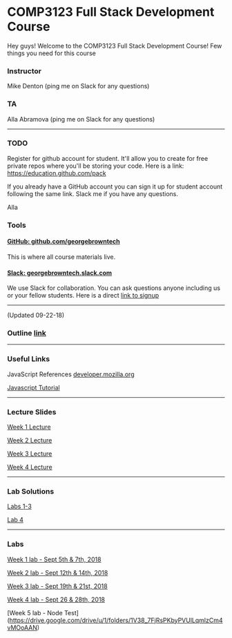 # COMP3123 Full Stack Development Course

Hey guys! Welcome to the COMP3123 Full Stack Development Course! Few things you need for this course

### Instructor
Mike Denton (ping me on Slack for any questions)

### TA
Alla Abramova (ping me on Slack for any questions)

---

### TODO

Register for github account for student. It'll allow you to create for free private repos where you'll be storing your code. Here is a link: https://education.github.com/pack

If you already have a GitHub account you can sign it up for student account following the same link. Slack me if you have any questions.

Alla

### Tools

#### [GitHub: github.com/georgebrowntech](https://github.com/georgebrowntech) 

This is where all course materials live. 

#### [Slack: georgebrowntech.slack.com](https://georgebrowntech.slack.com/) 

We use Slack for collaboration. You can ask questions anyone including us or your fellow students.
Here is a direct [link to signup](https://join.slack.com/t/georgebrowntech/signup)

---
(Updated 09-22-18)
### Outline [link](https://docs.google.com/document/d/1yzMQ7pUXpwpdRlsLL3ur1H8aZ3xFUg1XhEGwucsgJzE/edit?usp=sharing)

---

### Useful Links
JavaScript References [developer.mozilla.org](https://developer.mozilla.org/en-US/docs/Web/JavaScript)

[Javascript Tutorial](https://www.w3schools.com/js/default.asp)


---

### Lecture Slides
[Week 1 Lecture](https://drive.google.com/file/d/1d_l78O5v9tcv2vLYULRl13zSQPSPGyN9/view?usp=sharing)

[Week 2 Lecture](https://drive.google.com/file/d/1o5hmYKzPzbIgj_nPrCDEbhAeOEs5Qobu/view?usp=sharing)

[Week 3 Lecture](https://drive.google.com/file/d/1fxHucjUyE_crwmP7toTdSIlaXWjzzNrJ/view?usp=sharing)

[Week 4 Lecture](https://drive.google.com/file/d/1Y1Tl3yZku4cqP3beFVJXWQMlVtvjvS3l/view?usp=sharing)



---
### Lab Solutions
[Labs 1-3](https://drive.google.com/open?id=1FRo-8_CaHxKNxiCTl1QTEDHczbSDUo7y)

[Lab 4](https://drive.google.com/drive/folders/15HQobB9e5NG69Ufq0UdRPXE-rIu6JArl?usp=sharing)

---
### Labs

[Week 1 lab - Sept 5th & 7th, 2018](https://docs.google.com/document/d/1dBcPl7z8HVNt7X-uIGdXDztmLyF-5PbQ6sJUmqhLPIo/edit?usp=sharing)

[Week 2 lab - Sept 12th & 14th, 2018](https://docs.google.com/document/d/1XwiYr7TOBRVEGJqWvupYA21iC8CpFrTE6QVpxWn-_K8/edit?usp=sharing)

[Week 3 lab - Sept 19th & 21st, 2018](https://docs.google.com/document/d/1LW8Pv15w-uyvuBWL-mNk5335KBN3n7OzcNrYijG9Vu8/edit?usp=sharing)

[Week 4 lab - Sept 26 & 28th, 2018](https://docs.google.com/document/d/1a5jpjSgw3HmL_Bb-h-gIeClRx7EIdMoQ6pXI_8Zis0s/edit?usp=sharing)

[Week 5 lab - Node Test] (https://drive.google.com/drive/u/1/folders/1V38_7FjRsPKbyPVUlLqmlzCm4vMOoAAN)


